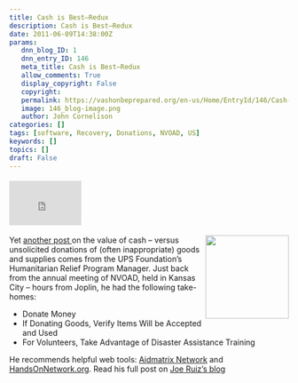 ```yaml
---
title: Cash is Best–Redux
description: Cash is Best–Redux
date: 2011-06-09T14:38:00Z
params:
   dnn_blog_ID: 1
   dnn_entry_ID: 146
   meta_title: Cash is Best–Redux
   allow_comments: True
   display_copyright: False
   copyright: 
   permalink: https://vashonbeprepared.org/en-us/Home/EntryId/146/Cash-is-Best-ndash-Redux
   image: 146_blog-image.png
   author: John Cornelison
categories: []
tags: [software, Recovery, Donations, NVOAD, US]
keywords: []
topics: []
draft: False
---
```


<div class="wlWriterHeaderFooter" style="padding-bottom: 4px; margin: 0px; padding-left: 0px; padding-right: 0px; float: none; padding-top: 4px"><iframe src="http://www.facebook.com/widgets/like.php?href=http://vashoneoc.org/Blogs/VashonPreparedness/tabid/164/EntryId/146/Cash-is-Best-ndash-Redux.aspx" frameborder="0" scrolling="no" style="border-bottom: medium none; border-left: medium none; width: 130px; height: 80px; border-top: medium none; border-right: medium none"></iframe></div>
<p><a name="Joe Ruiz"></a><a href="http://upsblog.files.wordpress.com/2011/06/upside_contributor_joe_ruiz2.jpg"><img title="Joe Ruiz" alt="" align="right" width="150" height="150" style="margin: 0px 0px 5px 5px; display: inline; float: right" src="http://upsblog.files.wordpress.com/2011/06/upside_contributor_joe_ruiz2.jpg?w=150&amp;h=150" /></a></p>
<p>Yet <a href="http://vashoneoc.org/Home/tabid/61/EntryId/130/Cash-is-Best.aspx">another post </a>on the value of cash – versus unsolicited donations of (often inappropriate) goods and supplies comes from the UPS Foundation’s Humanitarian Relief Program Manager. Just back from the annual meeting of NVOAD, held in Kansas City – hours from Joplin, he had the following take-homes:</p>
<ul>
    <li>Donate Money</li>
    <li>If Donating Goods, Verify Items Will be Accepted and Used</li>
    <li>For Volunteers, Take Advantage of Disaster Assistance Training</li>
</ul>
<p>He recommends helpful web tools: <a href="http://www.aidmatrixnetwork.org/">Aidmatrix Network</a> and <a href="http://www.handsonnetwork.org/">HandsOnNetwork.org</a>. Read his full post on <a target="_blank" href="http://blog.ups.com/2011/06/06/logistics-and-disaster-relief-how-to-help-and-not-hurt-relief-efforts-when-you-donate-or-volunteer/">Joe Ruiz’s blog</a></p>
